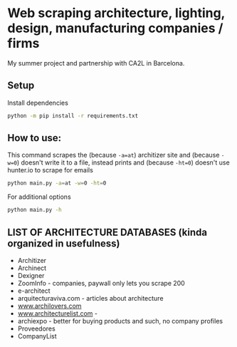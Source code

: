 # Web scraping architecture, lighting, design, manufacturing companies / firms

My summer project and partnership with CA2L in Barcelona. 

## Setup

Install dependencies
```Bash
python -m pip install -r requirements.txt
```

## How to use:

This command scrapes the (because `-a=at`) architizer site and (because `-w=0`) doesn't write it to a file, instead prints and (because `-ht=0`) doesn't use hunter.io to scrape for emails

```Bash
python main.py -a=at -w=0 -ht=0
```

For additional options
```Bash
python main.py -h
```

## LIST OF ARCHITECTURE DATABASES (kinda organized in usefulness)
- Architizer
- Archinect
- Dexigner
- ZoomInfo - companies, paywall only lets you scrape 200
- e-architect 
- arquitecturaviva.com - articles about architecture
- www.archilovers.com
- www.architecturelist.com - 
- archiexpo - better for buying products and such, no company profiles
- Proveedores
- CompanyList